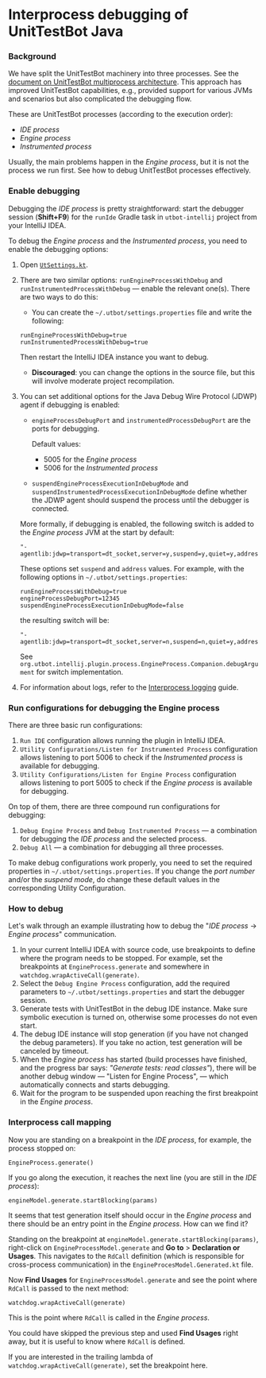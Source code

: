 # Interprocess debugging of UnitTestBot Java

### Background

We have split the UnitTestBot machinery into three processes. See the [document on UnitTestBot multiprocess
architecture](../RD%20for%20UnitTestBot.md).
This approach has improved UnitTestBot capabilities, e.g., provided support for various JVMs and scenarios but also
complicated the debugging flow.

These are UnitTestBot processes (according to the execution order):

* _IDE process_
* _Engine process_
* _Instrumented process_

Usually, the main problems happen in the _Engine process_, but it is not the process we run first.
See how to debug UnitTestBot processes effectively.

### Enable debugging

Debugging the _IDE process_ is pretty straightforward: start the debugger session (**Shift+F9**) for the `runIde`
Gradle task in `utbot-intellij` project from your IntelliJ IDEA.

To debug the _Engine process_ and the _Instrumented process_, you need to enable the debugging options:
1. Open [`UtSettings.kt`](../../utbot-framework-api/src/main/kotlin/org/utbot/framework/UtSettings.kt).
2. There are two similar options: `runEngineProcessWithDebug` and `runInstrumentedProcessWithDebug` — enable the
   relevant one(s). There are two ways to do this:
   * You can create the `~/.utbot/settings.properties` file and write the following:

   ```
   runEngineProcessWithDebug=true
   runInstrumentedProcessWithDebug=true
   ```
   Then restart the IntelliJ IDEA instance you want to debug.

   * **Discouraged**: you can change the options in the source file, but this will involve moderate project
     recompilation.
3. You can set additional options for the Java Debug Wire Protocol (JDWP) agent if debugging is enabled:
   * `engineProcessDebugPort` and `instrumentedProcessDebugPort` are the ports for debugging.

     Default values:
      - 5005 for the _Engine process_
      - 5006 for the _Instrumented process_

   * `suspendEngineProcessExecutionInDebugMode` and `suspendInstrumentedProcessExecutionInDebugMode` define whether
     the JDWP agent should suspend the process until the debugger is connected.

   More formally, if debugging is enabled, the following switch is added to the _Engine process_ JVM at the start by
   default:
   ```
   "-agentlib:jdwp=transport=dt_socket,server=y,suspend=y,quiet=y,address=5005"
   ```

   These options set `suspend` and `address` values. For example, with the following options in `~/.utbot/settings.properties`:
   ```
   runEngineProcessWithDebug=true
   engineProcessDebugPort=12345
   suspendEngineProcessExecutionInDebugMode=false
   ```
   the resulting switch will be:
   ```
   "-agentlib:jdwp=transport=dt_socket,server=n,suspend=n,quiet=y,address=12345"
   ```
   See `org.utbot.intellij.plugin.process.EngineProcess.Companion.debugArgument` for switch implementation.
4. For information about logs, refer to the [Interprocess logging](InterProcessLogging.md) guide.

### Run configurations for debugging the Engine process

There are three basic run configurations:
1. `Run IDE` configuration allows running the plugin in IntelliJ IDEA.
2. `Utility Configurations/Listen for Instrumented Process` configuration allows listening to port 5006 to check if 
   the _Instrumented process_ is available for debugging.
3. `Utility Configurations/Listen for Engine Process` configuration allows listening to port 5005 to check if the _Engine process_ is available for debugging.

On top of them, there are three compound run configurations for debugging:
1. `Debug Engine Process` and `Debug Instrumented Process` — a combination for debugging the _IDE process_ and
   the selected process.
3. `Debug All` — a combination for debugging all three processes.

To make debug configurations work properly, you need to set the required properties in `~/.utbot/settings.properties`. If you change the _port number_ and/or the _suspend mode_, do change these default values in the corresponding Utility Configuration.

### How to debug

Let's walk through an example illustrating how to debug the "_IDE process_ → _Engine process_" communication.

1. In your current IntelliJ IDEA with source code, use breakpoints to define where the program needs to be stopped. For example, set the breakpoints at `EngineProcess.generate` and somewhere in `watchdog.wrapActiveCall(generate)`.
2. Select the `Debug Engine Process` configuration, add the required parameters to `~/.utbot/settings.properties` and 
   start the debugger session. 
3. Generate tests with UnitTestBot in the debug IDE instance. Make sure symbolic execution is turned on, otherwise some processes do not even start. 
4. The debug IDE instance will stop generation (if you have not changed the debug parameters). If you take no action, test generation will be canceled by timeout. 
5. When the _Engine process_ has started (build processes have finished, and the progress bar says: _"Generate 
   tests: read classes"_), there will be another debug window — "Listen for Engine Process", — which automatically 
   connects and starts debugging. 
6. Wait for the program to be suspended upon reaching the first breakpoint in the _Engine process_.

### Interprocess call mapping

Now you are standing on a breakpoint in the _IDE process_, for example, the process stopped on:

    EngineProcess.generate()

If you go along the execution, it reaches the next line (you are still in the _IDE process_):

    engineModel.generate.startBlocking(params)

It seems that test generation itself should occur in the _Engine process_ and there should be an entry point in the _Engine process_.
How can we find it?

Standing on the breakpoint at `engineModel.generate.startBlocking(params)`, right-click on
`EngineProcessModel.generate` and **Go to** > **Declaration or Usages**. This navigates to the `RdCall` definition (which is
responsible for cross-process communication) in the `EngineProcesModel.Generated.kt` file.

Now **Find Usages** for `EngineProcessModel.generate` and see the point where `RdCall` is passed to the next method:

    watchdog.wrapActiveCall(generate)

This is the point where `RdCall` is called in the _Engine process_.

You could have skipped the previous step and used **Find Usages** right away, but it is useful to know
where `RdCall` is defined.

If you are interested in the trailing lambda of `watchdog.wrapActiveCall(generate)`, set the breakpoint here.